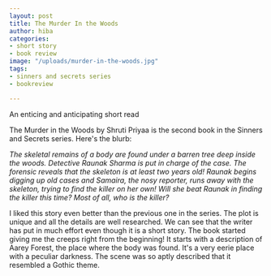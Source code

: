 ```yaml
---
layout: post
title: The Murder In the Woods
author: hiba
categories:
- short story
- book review
image: "/uploads/murder-in-the-woods.jpg"
tags:
- sinners and secrets series
- bookreview

---
```

An enticing and anticipating short read

The Murder in the Woods by Shruti Priyaa is the second book in the Sinners and Secrets series. Here's the blurb:

_The skeletal remains of a body are found under a barren tree deep inside the woods. Detective Raunak Sharma is put in charge of the case. The forensic reveals that the skeleton is at least two years old! Raunak begins digging up old cases and Samaira, the nosy reporter, runs away with the skeleton, trying to find the killer on her own! Will she beat Raunak in finding the killer this time? Most of all, who is the killer?_

I liked this story even better than the previous one in the series. The plot is unique and all the details are well researched. We can see that the writer has put in much effort even though it is a short story. The book started giving me the creeps right from the beginning! It starts with a description of Aarey Forest, the place where the body was found. It's a very eerie place with a peculiar darkness. The scene was so aptly described that it resembled a Gothic theme.  